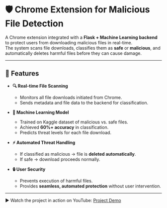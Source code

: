 # 🛡️ Chrome Extension for Malicious File Detection

A Chrome extension integrated with a **Flask + Machine Learning backend** to protect users from downloading malicious files in real-time.  
The system scans file downloads, classifies them as **safe** or **malicious**, and automatically deletes harmful files before they can cause damage.  

---

## 🌟 Features

- **🔍 Real-time File Scanning**
  - Monitors all file downloads initiated from Chrome.
  - Sends metadata and file data to the backend for classification.

- **🤖 Machine Learning Model**
  - Trained on Kaggle dataset of malicious vs. safe files.
  - Achieved **60%+ accuracy** in classification.
  - Predicts threat levels for each file download.

- **⚡ Automated Threat Handling**
  - If classified as malicious → file is **deleted automatically**.
  - If safe → download proceeds normally.

- **🔒 User Security**
  - Prevents execution of harmful files.
  - Provides **seamless, automated protection** without user intervention.

---

▶️ Watch the project in action on YouTube: [Project Demo](https://youtu.be/I83q20Vxx04)  
